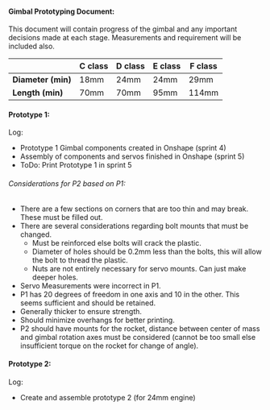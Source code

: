 #### Gimbal Prototyping Document:

This document will contain progress of the gimbal and any important decisions made at each stage. Measurements and requirement will be included also.

|| C class | D class | E class | F class |
|-|---------|---------|---------|---------|
| **Diameter (min)** | 18mm | 24mm | 24mm | 29mm |
| **Length (min)** | 70mm | 70mm | 95mm | 114mm |

#### Prototype 1:

Log:
* Prototype 1 Gimbal components created in Onshape (sprint 4)
* Assembly of components and servos finished in Onshape (sprint 5)
* ToDo: Print Prototype 1 in sprint 5

###### Considerations for P2 based on P1:
* There are a few sections on corners that are too thin and may break. These must be filled out.
* There are several considerations regarding bolt mounts that must be changed.
  * Must be reinforced else bolts will crack the plastic.
  * Diameter of holes should be 0.2mm less than the bolts, this will allow the bolt to thread the plastic.
  * Nuts are not entirely necessary for servo mounts. Can just make deeper holes.
* Servo Measurements were incorrect in P1.
* P1 has 20 degrees of freedom in one axis and 10 in the other. This seems sufficient and should be retained.
* Generally thicker to ensure strength.
* Should minimize overhangs for better printing.
* P2 should have mounts for the rocket, distance between center of mass and gimbal rotation axes must be considered (cannot be too small else insufficient torque on the rocket for change of angle).



#### Prototype 2:
Log:
* Create and assemble prototype 2 (for 24mm engine)
